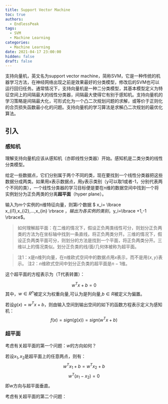 ```yaml
---
title: Support Vector Machine
toc: true
authors:
  - EndlessPeak
tags:
  - SVM
  - Machine Learning
categories: 
  - Machine Learning
date: 2021-04-17 23:00:00
hidden: false
draft: false
---
```


支持向量机，英文名为support vector machine，简称SVM，它是一种传统的机器学习方法，在神经网络出现之前是效果最好的分类模型，修改后的SVM也可以运行回归任务。通常情况下，支持向量机是一种二分类模型，其基本模型定义为特征空间上的间隔最大的线性分类器，间隔最大使得它有别于感知机。支持向量机的学习策略是间隔最大化，可形式化为一个凸二次规划问题的求解，或等价于正则化的合页损失函数最小化的问题。支持向量机的学习算法是求解凸二次规划的最优化算法。

<!--more-->

## 引入

### 感知机

理解支持向量机应该从感知机（亦即线性分类器）开始。感知机是二类分类的线性分类模型。

给定一些数据点，它们分别属于两个不同的类，现在要找到一个线性分类器把这些数据分成两类。如果用x表示数据点，用y表示类别（y可以取1或者-1，分别代表两个不同的类），一个线性分类器的学习目标便是要在n维的数据空间中找到一个将实例划分为正负两类的分离**超平面**（hyper plane）。

输入为m个实例的n维特征向量，则第i个数据 $ x_i= \lbrace x_{i1},x_{i2},...,x_{in} \rbrace $，输出为各实例的类别，$y_i=\lbrace +1,-1 \rbrace$。

>如何理解超平面：在二维的情况下，假设正负两类线性可分，则划分正负两类的方法为在坐标轴中找到一条直线，将正负两类分开。三维的情况下，假设正负两类平面可分，则划分的方法是找到一个平面，将正负两类分开。三维以上的情况类似。划分正负类的线/面/几何体被称为超平面。

>注1：x是n维列向量，在n维欧式空间中的数据点用$x$表示，而不是用$\lbrace x,y \rbrace$表示。
>注2：$n$维欧式空间中划分正负类的超平面是$n-1$维。

这个超平面的方程表示为（T代表转置）：

$$
w^Tx+b=0
$$
其中，$w \in R^n$被定义为权重向量,可认为是列向量,$b \in R$被定义为偏置。

若设$g(x)=w^Tx+b$，则由输入空间到输出空间的如下的函数方程表示定义为感知机：
$$
f(x)=sign(g(x))=sign(w^Tx+b)
$$

### 超平面

考虑有关超平面的第一个问题：$w$的方向如何？

若设$x_1,x_2$是超平面上的任意两点，则有：
$$
w^Tx_1+b=w^Tx_2+b
$$
$$
w^T(x_1-x_2)=0
$$
即$w$方向与超平面垂直。

考虑有关超平面的第二个问题：

